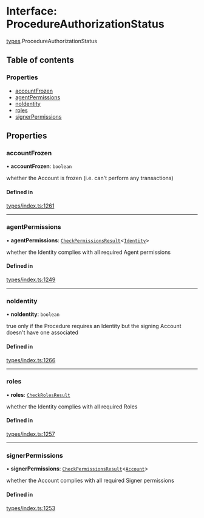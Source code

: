 # Interface: ProcedureAuthorizationStatus

[types](../wiki/types).ProcedureAuthorizationStatus

## Table of contents

### Properties

- [accountFrozen](../wiki/types.ProcedureAuthorizationStatus#accountfrozen)
- [agentPermissions](../wiki/types.ProcedureAuthorizationStatus#agentpermissions)
- [noIdentity](../wiki/types.ProcedureAuthorizationStatus#noidentity)
- [roles](../wiki/types.ProcedureAuthorizationStatus#roles)
- [signerPermissions](../wiki/types.ProcedureAuthorizationStatus#signerpermissions)

## Properties

### accountFrozen

• **accountFrozen**: `boolean`

whether the Account is frozen (i.e. can't perform any transactions)

#### Defined in

[types/index.ts:1261](https://github.com/PolymeshAssociation/polymesh-sdk/blob/3d14e829/src/types/index.ts#L1261)

___

### agentPermissions

• **agentPermissions**: [`CheckPermissionsResult`](../wiki/types.CheckPermissionsResult)<[`Identity`](../wiki/types.SignerType#identity)\>

whether the Identity complies with all required Agent permissions

#### Defined in

[types/index.ts:1249](https://github.com/PolymeshAssociation/polymesh-sdk/blob/3d14e829/src/types/index.ts#L1249)

___

### noIdentity

• **noIdentity**: `boolean`

true only if the Procedure requires an Identity but the signing Account
  doesn't have one associated

#### Defined in

[types/index.ts:1266](https://github.com/PolymeshAssociation/polymesh-sdk/blob/3d14e829/src/types/index.ts#L1266)

___

### roles

• **roles**: [`CheckRolesResult`](../wiki/types.CheckRolesResult)

whether the Identity complies with all required Roles

#### Defined in

[types/index.ts:1257](https://github.com/PolymeshAssociation/polymesh-sdk/blob/3d14e829/src/types/index.ts#L1257)

___

### signerPermissions

• **signerPermissions**: [`CheckPermissionsResult`](../wiki/types.CheckPermissionsResult)<[`Account`](../wiki/types.SignerType#account)\>

whether the Account complies with all required Signer permissions

#### Defined in

[types/index.ts:1253](https://github.com/PolymeshAssociation/polymesh-sdk/blob/3d14e829/src/types/index.ts#L1253)
